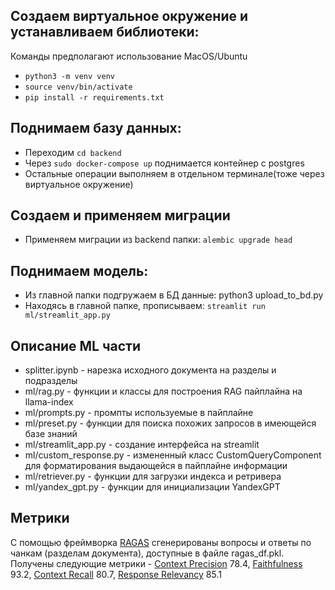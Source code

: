 ## Создаем виртуальное окружение и устанавливаем библиотеки:
Команды предполагают использование MacOS/Ubuntu
* `python3 -m venv venv`
* `source venv/bin/activate`
* `pip install -r requirements.txt`
## Поднимаем базу данных:
* Переходим `cd backend`
* Через `sudo docker-compose up` поднимается контейнер с postgres
* Остальные операции выполняем в отдельном терминале(тоже через виртуальное окружение)
## Создаем и применяем миграции
* Применяем миграции из backend папки: `alembic upgrade head`
## Поднимаем модель:
* Из главной папки подгружаем в БД данные: python3 upload_to_bd.py
* Находясь в главной папке, прописываем: `streamlit run ml/streamlit_app.py`

## Описание ML части
* splitter.ipynb - нарезка исходного документа на разделы и подразделы
* ml/rag.py - функции и классы для построения RAG пайплайна на llama-index
* ml/prompts.py - промпты используемые в пайплайне
* ml/preset.py - функции для поиска похожих запросов в имеющейся базе знаний
* ml/streamlit_app.py - создание интерфейса на streamlit 
* ml/custom_response.py - измененный класс CustomQueryComponent для форматирования выдающейся в пайплайне информации
* ml/retriever.py - функции для загрузки индекса и ретривера
* ml/yandex_gpt.py - функции для инициализации YandexGPT 

## Метрики  
С помощью фреймворка [RAGAS](ragas.io) сгенерированы вопросы и ответы по чанкам (разделам документа), доступные в файле ragas_df.pkl.  
Получены следующие метрики - [Context Precision](https://docs.ragas.io/en/stable/concepts/metrics/available_metrics/context_precision/) 78.4, [Faithfulness](https://docs.ragas.io/en/stable/concepts/metrics/available_metrics/faithfulness/) 93.2, [Context Recall](https://docs.ragas.io/en/stable/concepts/metrics/available_metrics/context_recall/) 80.7, [Response Relevancy](https://docs.ragas.io/en/stable/concepts/metrics/available_metrics/answer_relevance/) 85.1
